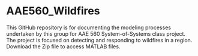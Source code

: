# AAE560_Wildfires
This GitHub repository is for documenting the modeling processes undertaken by this group for AAE 560 System-of-Systems class project. The project is focused on detecting and responding to wildfires in a region. Download the Zip file to access MATLAB files.
